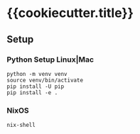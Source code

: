 # {{cookiecutter.title}}

## Setup

### Python Setup Linux|Mac
```
python -m venv venv
source venv/bin/activate
pip install -U pip
pip install -e .
```

### NixOS
```
nix-shell
```
